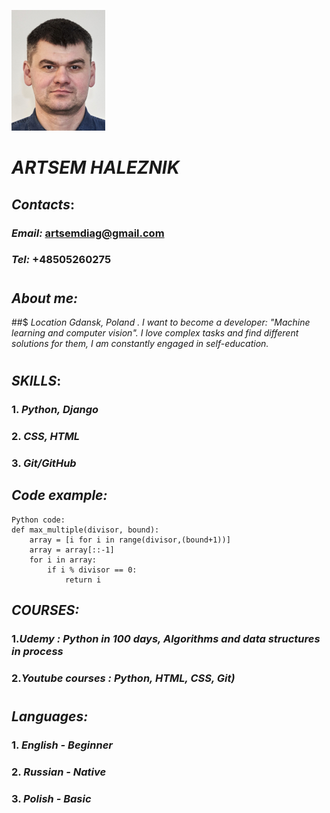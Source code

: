 ![](media/photo.png)
# ***ARTSEM HALEZNIK***
## ***Contacts***:
###      ***Email:***  artsemdiag@gmail.com
###      ***Tel:***    +48505260275 <h1>
## ***About me:***
##$ *Location Gdansk, Poland . I want to become a developer: "Machine learning and computer vision". I love complex tasks and find different solutions for them, I am constantly engaged in self-education.*<h1>
## ***SKILLS***: 
###  1. *Python, Django*
### 2. *CSS, HTML* 
###  3. *Git/GitHub*
## ***Code example:***
```
Python code:
def max_multiple(divisor, bound):
    array = [i for i in range(divisor,(bound+1))]
    array = array[::-1]
    for i in array:
        if i % divisor == 0:
            return i
```
## ***COURSES:*** 
### 1.*Udemy : Python in 100 days, Algorithms and data structures in process*
### 2.*Youtube courses : Python, HTML, CSS, Git)* <h1>
## ***Languages:***
### 1. *English - Beginner*
### 2. *Russian - Native*
### 3. *Polish - Basic*